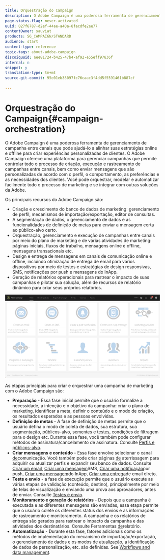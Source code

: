 ```yaml
---
title: Orquestração do Campaign
description: O Adobe Campaign é uma poderosa ferramenta de gerenciamento de campanha entre canais que pode ajudá-lo a alinhar suas estratégias online e offline para criar experiências personalizadas de clientes.
page-status-flag: never-activated
uuid: 027f6787-d2ef-44ae-a40a-8facdfe2ae77
contentOwner: sauviat
products: SG_CAMPAIGN/STANDARD
audience: start
content-type: reference
topic-tags: about-adobe-campaign
discoiquuid: aee81724-b425-47b4-af92-e55eff97836f
internal: n
snippet: y
translation-type: tm+mt
source-git-commit: 95e01eb33097fc76caac3f4dd5f5591461b887cf

---
```



# Orquestração do Campaign{#campaign-orchestration}

O Adobe Campaign é uma poderosa ferramenta de gerenciamento de campanha entre canais que pode ajudá-lo a alinhar suas estratégias online e offline para criar experiências personalizadas de clientes. O Adobe Campaign oferece uma plataforma para gerenciar campanhas que permite controlar todo o processo de criação, execução e rastreamento de campanhas entre canais, bem como enviar mensagens que são personalizadas de acordo com o perfil, o comportamento, as preferências e as necessidades dos clientes. Você pode orquestrar, modelar e automatizar facilmente todo o processo de marketing e se integrar com outras soluções da Adobe.

Os principais recursos do Adobe Campaign são:

* Criação e crescimento do banco de dados de marketing: gerenciamento de perfil, mecanismos de importação/exportação, editor de consultas.
* A segmentação de dados, o gerenciamento de dados e as funcionalidades de definição de metas para enviar a mensagem certa ao público-alvo certo.
* Orquestração, gerenciamento e execução de campanhas entre canais por meio do plano de marketing e de várias atividades de marketing: páginas iniciais, fluxos de trabalho, mensagens online e offline, mensagens transacionais etc.
* Design e entrega de mensagens em canais de comunicação online e offline, incluindo otimização de entrega de email para vários dispositivos por meio de testes e estratégias de design responsivas, SMS, notificações por push e mensagens do InApp.
* Geração de relatórios operacionais para rastrear o impacto de suas campanhas e pilotar sua solução, além de recursos de relatório dinâmico para criar seus próprios relatórios.

![](assets/overview_home_page.png)

As etapas principais para criar e orquestrar uma campanha de marketing com o Adobe Campaign são:

* **Preparação** - Essa fase inicial permite que o usuário formalize a necessidade, a intenção e o objetivo da campanha: criar o plano de marketing, identificar a meta, definir o conteúdo e o modo de criação, os resultados esperados e as pessoas envolvidas.
* **Definição de metas** - A fase de definição de metas permite que o usuário defina o modo de coleta de dados, sua estrutura, sua segmentação, públicos-alvo, sementes e testes, condições de filtragem para o design etc. Durante essa fase, você também pode configurar métodos de assinatura/cancelamento de assinatura. Consulte [Perfis e públicos-alvo](../../audiences/using/about-profiles.md).
* **Criar mensagens e conteúdo** - Essa fase envolve selecionar o canal [de](../../channels/using/discovering-communication-channels.md)comunicação. Você também pode criar páginas [de](../../channels/using/getting-started-with-landing-pages.md) aterrissagem para adquirir ou atualizar perfis e expandir seu banco de dados. Consulte [Criar um email](../../channels/using/creating-an-email.md), [Criar uma mensagem](../../channels/using/creating-an-sms-message.md)SMS, [Criar uma notificação](../../channels/using/preparing-and-sending-a-push-notification.md)por push, [Criar uma mensagem](../../channels/using/about-in-app-messaging.md)do InApp, [Criar uma entrega](../../channels/using/creating-the-direct-mail.md)de email direto.
* **Teste e envio** - a fase de execução permite que o usuário execute as várias etapas de validação (conteúdo, destino), principalmente por meio de telas de visualização e enviando uma prova aos aprovadores, antes de enviar. Consulte [Testes e envio](../../sending/using/about-sending-messages-with-campaign.md).
* **Monitoramento e geração de relatórios** - Depois que a campanha é executada e as diferentes mensagens são enviadas, essa etapa permite que o usuário colete os diferentes status dos envios e as informações de rastreamento e monitoramento. A campanha e os relatórios de entrega são gerados para rastrear o impacto da campanha e das atividades dos destinatários. Consulte Ferramentas [de](../../reporting/using/about-dynamic-reports.md)relatório.
* **Automatização** - Durante esta fase, fatores adicionais como os métodos de implementação do mecanismo de importação/exportação, o gerenciamento de dados e os modos de atualização, a identificação de dados de personalização, etc. são definidas. See [Workflows and data management](../../automating/using/workflow-data-and-processes.md).


